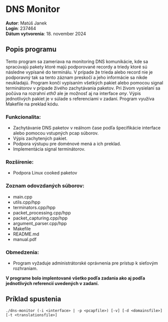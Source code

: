 # DNS Monitor

**Autor**: Matúš Janek  
**Login**: 237464  
**Dátum vytvorenia**: 18. november 2024  

## Popis programu

Tento program sa zameriava na monitoring DNS komunikácie, kde sa spracúvajú pakety ktoré majú podporované recordy a triedy ktoré sú následne vypísané do terminálu. V prípade že trieda alebo record nie je podporavný tak sa tento záznam preskočí a jeho informácie sa nikde neukladajú. Program končí vypísaním všetkých pakiet alebo pomocou signal terminátorov v prípade živého zachytávania paketov. Pri živom vysielaní sa počúva na rozrahní *eth0* ale je možnosť aj na interface *any*. Výpis jednotlivých pakiet je v súlade s referenciami v zadaní. Program využíva Makefile na preklad kódu.

### Funkcionalita:
- Zachytávanie DNS paketov v reálnom čase podľa špecifikácie interface alebo pomocou vstupných pcap súborov.
- Výpis zachytených pakiet.
- Podpora výstupu pre doménové mená a ich preklad.
- Implementácia signal terminátorov.

### Rozšírenie:
- Podpora Linux cooked paketov

### Zoznam odovzdaných súborov:
- main.cpp
- utils.cpp/hpp
- terminators.cpp/hpp
- packet_processing.cpp/hpp
- packet_capturing.cpp/hpp
- argument_parser.cpp/hpp
- Makefile
- README.md
- manual.pdf

### Obmedzenia:
- Program vyžaduje administrátorské oprávnenia pre prístup k sieťovým rozhraniam.

**V programe bolo implentované všetko podľa zadania ako aj podľa jednotlivých referencií uvedených v zadaní.**


## Príklad spustenia


```
./dns-monitor (-i <interface> | -p <pcapfile>) [-v] [-d <domainsfile>] [-t <translationsfile>]
```
